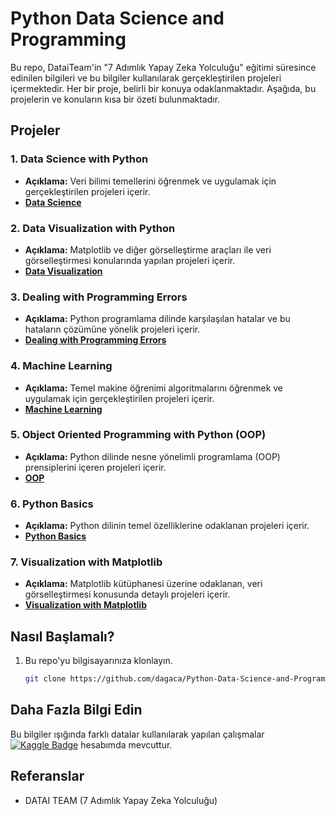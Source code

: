 # Python Data Science and Programming

Bu repo, DataiTeam'in "7 Adımlık Yapay Zeka Yolculuğu" eğitimi süresince edinilen bilgileri ve bu bilgiler kullanılarak gerçekleştirilen projeleri içermektedir. Her bir proje, belirli bir konuya odaklanmaktadır. Aşağıda, bu projelerin ve konuların kısa bir özeti bulunmaktadır. 



## Projeler

### 1. Data Science with Python
   - **Açıklama:** Veri bilimi temellerini öğrenmek ve uygulamak için gerçekleştirilen projeleri içerir.
   - **[Data Science](Data%20Science)**

### 2. Data Visualization with Python
   - **Açıklama:** Matplotlib ve diğer görselleştirme araçları ile veri görselleştirmesi konularında yapılan projeleri içerir.
   - **[Data Visualization](Data%20Visualization)**

### 3. Dealing with Programming Errors
   - **Açıklama:** Python programlama dilinde karşılaşılan hatalar ve bu hataların çözümüne yönelik projeleri içerir.
   - **[Dealing with Programming Errors](Programming%20Errors)**

### 4. Machine Learning
   - **Açıklama:** Temel makine öğrenimi algoritmalarını öğrenmek ve uygulamak için gerçekleştirilen projeleri içerir.
   - **[Machine Learning](Machine%20Learning)**

### 5. Object Oriented Programming with Python (OOP)
   - **Açıklama:** Python dilinde nesne yönelimli programlama (OOP) prensiplerini içeren projeleri içerir.
   - **[OOP](OOP)**

### 6. Python Basics
   - **Açıklama:** Python dilinin temel özelliklerine odaklanan projeleri içerir.
   - **[Python Basics](Python%20Basics)**

### 7. Visualization with Matplotlib
   - **Açıklama:** Matplotlib kütüphanesi üzerine odaklanan, veri görselleştirmesi konusunda detaylı projeleri içerir.
   - **[Visualization with Matplotlib](Visualization%20with%20Matplotlib)**



## Nasıl Başlamalı?

1. Bu repo'yu bilgisayarınıza klonlayın.
   ```bash
   git clone https://github.com/dagaca/Python-Data-Science-and-Programming.git
   ```



## Daha Fazla Bilgi Edin
Bu bilgiler ışığında farklı datalar kullanılarak yapılan çalışmalar [![Kaggle Badge](https://img.shields.io/badge/Kaggle-20BEFF?style=for-the-badge&logo=Kaggle&logoColor=white)](https://www.kaggle.com/dagaca) hesabımda mevcuttur.



## Referanslar
- DATAI TEAM (7 Adımlık Yapay Zeka Yolculuğu)
